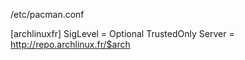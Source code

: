 /etc/pacman.conf


[archlinuxfr]
SigLevel    = Optional TrustedOnly
Server = http://repo.archlinux.fr/$arch
